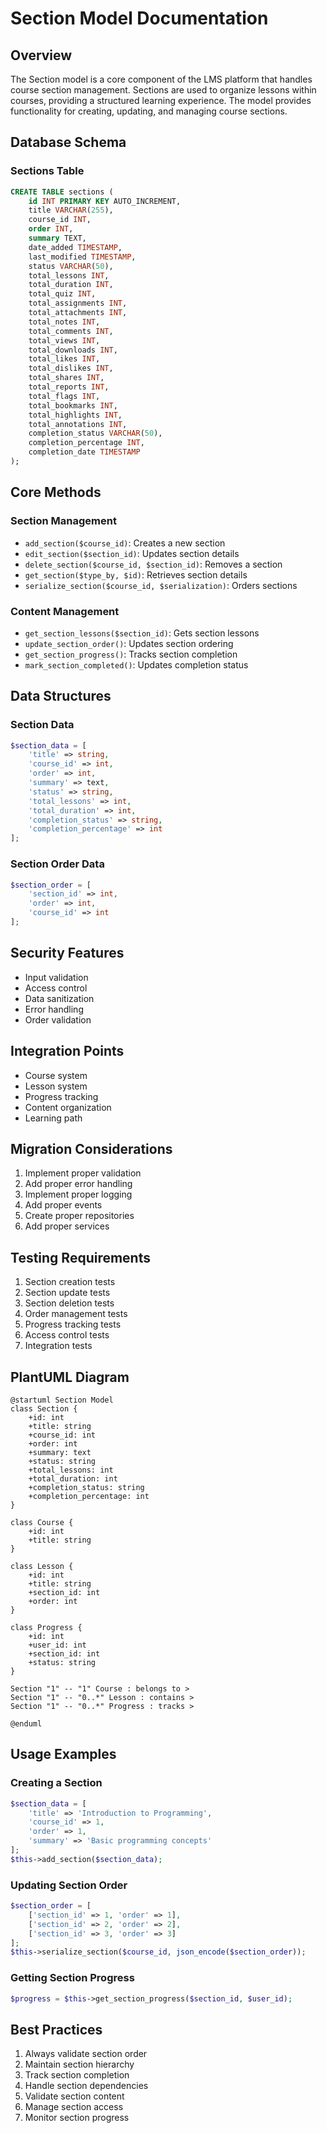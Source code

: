 # Section Model Documentation

## Overview
The Section model is a core component of the LMS platform that handles course section management. Sections are used to organize lessons within courses, providing a structured learning experience. The model provides functionality for creating, updating, and managing course sections.

## Database Schema

### Sections Table
```sql
CREATE TABLE sections (
    id INT PRIMARY KEY AUTO_INCREMENT,
    title VARCHAR(255),
    course_id INT,
    order INT,
    summary TEXT,
    date_added TIMESTAMP,
    last_modified TIMESTAMP,
    status VARCHAR(50),
    total_lessons INT,
    total_duration INT,
    total_quiz INT,
    total_assignments INT,
    total_attachments INT,
    total_notes INT,
    total_comments INT,
    total_views INT,
    total_downloads INT,
    total_likes INT,
    total_dislikes INT,
    total_shares INT,
    total_reports INT,
    total_flags INT,
    total_bookmarks INT,
    total_highlights INT,
    total_annotations INT,
    completion_status VARCHAR(50),
    completion_percentage INT,
    completion_date TIMESTAMP
);
```

## Core Methods

### Section Management
- `add_section($course_id)`: Creates a new section
- `edit_section($section_id)`: Updates section details
- `delete_section($course_id, $section_id)`: Removes a section
- `get_section($type_by, $id)`: Retrieves section details
- `serialize_section($course_id, $serialization)`: Orders sections

### Content Management
- `get_section_lessons($section_id)`: Gets section lessons
- `update_section_order()`: Updates section ordering
- `get_section_progress()`: Tracks section completion
- `mark_section_completed()`: Updates completion status

## Data Structures

### Section Data
```php
$section_data = [
    'title' => string,
    'course_id' => int,
    'order' => int,
    'summary' => text,
    'status' => string,
    'total_lessons' => int,
    'total_duration' => int,
    'completion_status' => string,
    'completion_percentage' => int
];
```

### Section Order Data
```php
$section_order = [
    'section_id' => int,
    'order' => int,
    'course_id' => int
];
```

## Security Features
- Input validation
- Access control
- Data sanitization
- Error handling
- Order validation

## Integration Points
- Course system
- Lesson system
- Progress tracking
- Content organization
- Learning path

## Migration Considerations
1. Implement proper validation
2. Add proper error handling
3. Implement proper logging
4. Add proper events
5. Create proper repositories
6. Add proper services

## Testing Requirements
1. Section creation tests
2. Section update tests
3. Section deletion tests
4. Order management tests
5. Progress tracking tests
6. Access control tests
7. Integration tests

## PlantUML Diagram
```plantuml
@startuml Section Model
class Section {
    +id: int
    +title: string
    +course_id: int
    +order: int
    +summary: text
    +status: string
    +total_lessons: int
    +total_duration: int
    +completion_status: string
    +completion_percentage: int
}

class Course {
    +id: int
    +title: string
}

class Lesson {
    +id: int
    +title: string
    +section_id: int
    +order: int
}

class Progress {
    +id: int
    +user_id: int
    +section_id: int
    +status: string
}

Section "1" -- "1" Course : belongs to >
Section "1" -- "0..*" Lesson : contains >
Section "1" -- "0..*" Progress : tracks >

@enduml
```

## Usage Examples

### Creating a Section
```php
$section_data = [
    'title' => 'Introduction to Programming',
    'course_id' => 1,
    'order' => 1,
    'summary' => 'Basic programming concepts'
];
$this->add_section($section_data);
```

### Updating Section Order
```php
$section_order = [
    ['section_id' => 1, 'order' => 1],
    ['section_id' => 2, 'order' => 2],
    ['section_id' => 3, 'order' => 3]
];
$this->serialize_section($course_id, json_encode($section_order));
```

### Getting Section Progress
```php
$progress = $this->get_section_progress($section_id, $user_id);
```

## Best Practices
1. Always validate section order
2. Maintain section hierarchy
3. Track section completion
4. Handle section dependencies
5. Validate section content
6. Manage section access
7. Monitor section progress 